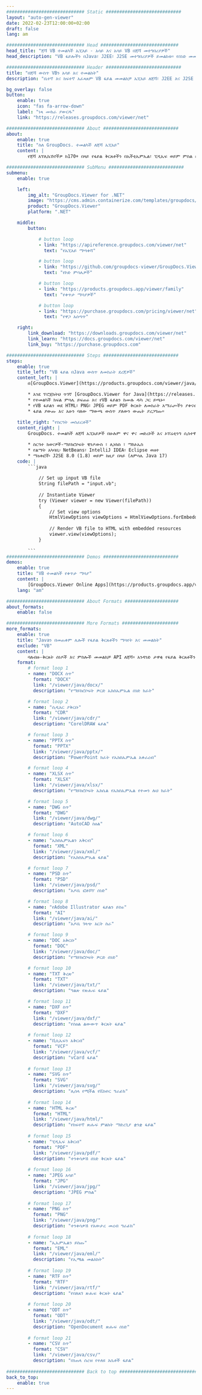 ```yaml
---
############################# Static ############################
layout: "auto-gen-viewer"
date: 2022-02-23T12:00:00+02:00
draft: false
lang: am

############################# Head #############################
head_title: "ጃቫ VB ተመልካች ኤፒአይ - አሳይ እና አሳይ VB በጃቫ መተግበሪያዎች"
head_description: "VB ፋይሎችን በJava፣ J2EE፣ J2SE መተግበሪያዎች ይመልከቱ። የሰነድ መመልከቻ አማራጮችን ለማስተዳደር 170+ የሰነድ እና የምስል ፋይል ቅርጸቶችን በኤችቲኤምኤል፣ ፒዲኤፍ ወይም ምስል ሁነታ መመልከትን ይደግፋል።"

############################# Header ############################
title: "በጃቫ ውስጥ VBን አሳይ እና ተመልከት" 
description: "ቤተኛ እና ከፍተኛ አፈጻጸም VB ፋይል መመልከቻ ኤፒአይ ለጃቫ፣ J2EE እና J2SE ተኮር አፕሊኬሽኖች፣ የውጤት ሰነድ ቅርጸትን መልክ ለማበጀት ብዙ ተጨማሪ ባህሪያትን ይደግፋል።" 

bg_overlay: false
button:
    enable: true
    icon: "fas fa-arrow-down"
    label: "ነጻ ሙከራ ያውርዱ"
    link: "https://releases.groupdocs.com/viewer/net"

############################# About ############################
about:
    enable: true
    title: "ስለ GroupDocs. ተመልካች ለጃቫ ኤፒአይ" 
    content: |
        የጃቫ አፕሊኬሽኖችዎ ከ170+ በላይ የፋይል ቅርጸቶችን በኤችቲኤምኤል፣ ፒዲኤፍ ወይም ምስል ሁነታዎች እንዲያሳዩ ያንቁ GroupDocs.Viewer for Java APIs ያለ ተጨማሪ ሶፍትዌር መጫን; እንደ ማይክሮሶፍት ኦፊስ፣ Apache Open Office፣ Adobe Acrobat Reader ወዘተ. ገንቢዎች ማይክሮሶፍት ኦፊስን፣ ​​OpenDocumentን፣ HTMLን፣ PDFን፣ Archiveን፣ Diagramsን፣ Photoshopን፣ AutoCAD እና የፕሮግራሚንግ ቋንቋ ቅርጸቶችን ጨምሮ ሁሉንም ታዋቂ ምስሎች እና የሰነድ አይነቶች በቀላሉ በጃቫ መተግበሪያዎች ማየት ይችላሉ። ፈጣን እና ከፍተኛ ጥራት ያለው አቀራረብ።

############################# SubMenu ############################
submenu:
    enable: true

    left:
        img_alt: "GroupDocs.Viewer for .NET"
        image: "https://cms.admin.containerize.com/templates/groupdocs/images/product-logos/90x90-noborder/groupdocs-viewer-net.png"
        product: "GroupDocs.Viewer"
        platform: ".NET"

    middle:
        button:

            # button loop
            - link: "https://apireference.groupdocs.com/viewer/net"
              text: "የኤፒአይ ማጣቀሻ"

            # button loop
            - link: "https://github.com/groupdocs-viewer/GroupDocs.Viewer-for-.NET"
              text: "የኮድ ምሳሌዎች"

            # button loop
            - link: "https://products.groupdocs.app/viewer/family"
              text: "የቀጥታ ማሳያዎች"

            # button loop
            - link: "https://purchase.groupdocs.com/pricing/viewer/net"
              text: "የዋጋ አሰጣጥ"

    right:
        link_download: "https://downloads.groupdocs.com/viewer/net"
        link_learn: "https://docs.groupdocs.com/viewer/net"
        link_buy: "https://purchase.groupdocs.com"

############################# Steps ############################
steps:
    enable: true
    title_left: "VB ፋይል በJava ውስጥ ለመስራት ደረጃዎች" 
    content_left: |
        በ[GroupDocs.Viewer](https://products.groupdocs.com/viewer/java/) VBን ወደ HTML፣ JPEG፣ PNG ወይም PDF በጥቂት እርምጃዎች ማቅረብ ትችላለህ።

        * እንደ ፕሮጀክትህ ጥገኛ [GroupDocs.Viewer for Java](https://releases.groupdocs.com/viewer/java/) ያክሉ። 
        * የተመልካች ክፍል ምሳሌ ይፍጠሩ እና የVB ፋይልን ከሙሉ ዱካ ጋር ይጫኑ። 
        * የVB ፋይልን ወደ HTML፣ PNG፣ JPEG ወይም PDF ቅርጸት ለመስራት አማራጮችን ያቀናብሩ። 
        * ፋይል ያውጡ እና አሁን ባለው ማውጫ ውስጥ ያለውን ውጤት ያረጋግጡ። 
        
    title_right: "የስርዓት መስፈርቶች" 
    content_right: |
        GroupDocs. ተመልካች ለጃቫ ኤፒአይዎች በሁሉም ዋና ዋና መድረኮች እና ኦፕሬቲንግ ሲስተሞች ላይ ይደገፋሉ። ከዚህ በታች ያለውን ኮድ ከመተግበሩ በፊት፣ እባክዎ በስርዓትዎ ላይ የሚከተሉት ቅድመ ሁኔታዎች እንዳሉዎት ያረጋግጡ።

        * ስርዓተ ክወናዎች-ማይክሮሶፍት ዊንዶውስ ፣ ሊኑክስ ፣ ማክኦኤስ 
        * የልማት አካባቢ፡ NetBeans፣ IntelliJ IDEA፣ Eclipse ወዘተ 
        * ማዕቀፎች፡ J2SE 8.0 (1.8) ወይም ከዚያ በላይ (ለምሳሌ Java 17) 
    code: |
        ```java
                        
            // Set up input VB file
            String filePath = "input.vb";
        
            // Instantiate Viewer
            try (Viewer viewer = new Viewer(filePath))
            {
            	// Set view options 
            	HtmlViewOptions viewOptions = HtmlViewOptions.forEmbeddedResources();
                    
            	// Render VB file to HTML with embedded resources
            	viewer.view(viewOptions);
            }
             
        ```
############################# Demos ############################
demos:
    enable: true
    title: "VB ተመልካች የቀጥታ ማሳያ"
    content: |
        [GroupDocs.Viewer Online Apps](https://products.groupdocs.app/viewer/vb) ድህረ ገጽን በመጎብኘት የVB ፋይልን አሁን ይመልከቱ።
    lang: "am"

############################# About Formats ####################
about_formats:
    enable: false

############################# More Formats #####################
more_formats:
    enable: true
    title: "Javaን በመጠቀም ሌሎች የፋይል ቅርጸቶችን ማሳየት እና መመልከት"
    exclude: "VB"
    content: |
        ባለብዙ-ቅርጸት ሰነዶች እና ምስሎች መመልከቻ API ለጃቫ። አንዳንድ ታዋቂ የፋይል ቅርጸቶችን ያለምንም ውጫዊ ተመልካቾች ይመልከቱ።
    format: 
        # format loop 1
        - name: "DOCX ስጥ"
          format: "DOCX"
          link: "/viewer/java/docx/"
          description: "የማይክሮሶፍት ዎርድ ኤክስኤምኤል ሰነድ ክፈት" 

        # format loop 2
        - name: "ሲዲአር ያቅርቡ" 
          format: "CDR"
          link: "/viewer/java/cdr/"
          description: "CorelDRAW ፋይል" 

        # format loop 3
        - name: "PPTX ስጥ"
          format: "PPTX"
          link: "/viewer/java/pptx/"
          description: "PowerPoint ክፈት የኤክስኤምኤል አቀራረብ" 

        # format loop 4
        - name: "XLSX ስጥ"
          format: "XLSX"
          link: "/viewer/java/xlsx/"
          description: "የማይክሮሶፍት ኤክሴል የኤክስኤምኤል የተመን ሉህ ክፈት" 

        # format loop 5
        - name: "DWG ስጥ"
          format: "DWG"
          link: "/viewer/java/dwg/"
          description: "AutoCAD ስዕል"

        # format loop 6
        - name: "ኤክስኤምኤልን አቅርብ"
          format: "XML"
          link: "/viewer/java/xml/"
          description: "የኤክስኤምኤል ፋይል"

        # format loop 7
        - name: "PSD ስጥ"
          format: "PSD"
          link: "/viewer/java/psd/"
          description: "አዶቤ ፎቶሾፕ ሰነድ"

        # format loop 8
        - name: "የAdobe Illustrator ፋይልን ይስሩ"
          format: "AI"
          link: "/viewer/java/ai/"
          description: "አዶቤ ገላጭ አርት ስራ"

        # format loop 9
        - name: "DOC አቅርቡ"
          format: "DOC"
          link: "/viewer/java/doc/"
          description: "የማይክሮሶፍት ዎርድ ሰነድ" 

        # format loop 10
        - name: "TXT ቅረጽ" 
          format: "TXT"
          link: "/viewer/java/txt/"
          description: "ግልጽ የጽሑፍ ፋይል" 

        # format loop 11
        - name: "DXF ስጥ" 
          format: "DXF"
          link: "/viewer/java/dxf/"
          description: "የስዕል ልውውጥ ቅርጸት ፋይል"  
          
        # format loop 12
        - name: "ቪሲኤፍን አቅርብ"
          format: "VCF"
          link: "/viewer/java/vcf/"
          description: "vCard ፋይል"  
              
        # format loop 13
        - name: "SVG ስጥ"
          format: "SVG"
          link: "/viewer/java/svg/"
          description: "ሊሰላ የሚችል የቬክተር ግራፊክ" 
          
        # format loop 14
        - name: "HTML ቅረጽ"
          format: "HTML"
          link: "/viewer/java/html/"
          description: "የከፍተኛ ጽሑፍ ምልክት ማድረጊያ ቋንቋ ፋይል" 
          
        # format loop 15
        - name: "ፒዲኤፍ አቅርብ"
          format: "PDF"
          link: "/viewer/java/pdf/"
          description: "ተንቀሳቃሽ ሰነድ ቅርጸት ፋይል"
          
        # format loop 16
        - name: "JPEG አሳይ"
          format: "JPG"
          link: "/viewer/java/jpg/"
          description: "JPEG ምስል"
          
        # format loop 17
        - name: "PNG ስጥ"
          format: "PNG"
          link: "/viewer/java/png/"
          description: "ተንቀሳቃሽ የአውታረ መረብ ግራፊክ" 
          
        # format loop 18
        - name: "ኢኤምኤልን ይስጡ"
          format: "EML"
          link: "/viewer/java/eml/"
          description: "የኢሜል መልእክት" 
          
        # format loop 19
        - name: "RTF ስጥ"
          format: "RTF"
          link: "/viewer/java/rtf/"
          description: "የበለጸገ ጽሑፍ ቅርጸት ፋይል" 
          
        # format loop 20
        - name: "ODT ስጥ"
          format: "ODT"
          link: "/viewer/java/odt/"
          description: "OpenDocument ጽሑፍ ሰነድ" 
          
        # format loop 21
        - name: "CSV ስጥ"
          format: "CSV"
          link: "/viewer/java/csv/"
          description: "በነጠላ ሰረዝ የተለዩ እሴቶች ፋይል" 
          
############################# Back to top ###############################
back_to_top:
    enable: true
---
```

